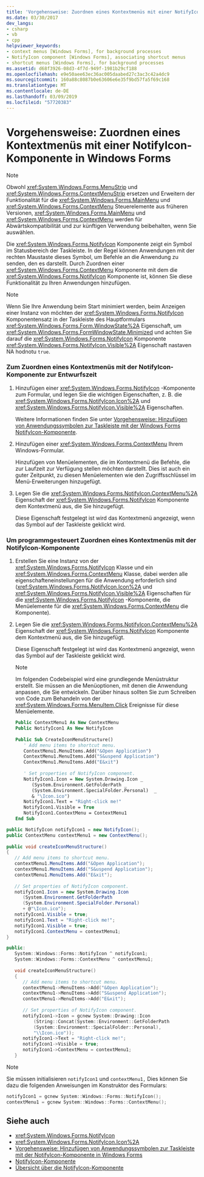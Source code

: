 ```yaml
---
title: 'Vorgehensweise: Zuordnen eines Kontextmenüs mit einer NotifyIcon-Komponente in Windows Forms'
ms.date: 03/30/2017
dev_langs:
- csharp
- vb
- cpp
helpviewer_keywords:
- context menus [Windows Forms], for background processes
- NotifyIcon component [Windows Forms], associating shortcut menus
- shortcut menus [Windows Forms], for background processes
ms.assetid: d68f3926-08d3-4f7d-949f-1981b29cf188
ms.openlocfilehash: e9e50aee63ec36ac005daabed27c3ac3c42a4dc9
ms.sourcegitcommit: 160a88c8087b0e63606e6e35f9bd57fa5f69c168
ms.translationtype: MT
ms.contentlocale: de-DE
ms.lasthandoff: 03/09/2019
ms.locfileid: "57720383"
---
```

# <a name="how-to-associate-a-shortcut-menu-with-a-windows-forms-notifyicon-component"></a>Vorgehensweise: Zuordnen eines Kontextmenüs mit einer NotifyIcon-Komponente in Windows Forms
> [!NOTE]
>  Obwohl <xref:System.Windows.Forms.MenuStrip> und <xref:System.Windows.Forms.ContextMenuStrip> ersetzen und Erweitern der Funktionalität für die <xref:System.Windows.Forms.MainMenu> und <xref:System.Windows.Forms.ContextMenu> Steuerelemente aus früheren Versionen, <xref:System.Windows.Forms.MainMenu> und <xref:System.Windows.Forms.ContextMenu> werden für Abwärtskompatibilität und zur künftigen Verwendung beibehalten, wenn Sie auswählen.  
  
 Die <xref:System.Windows.Forms.NotifyIcon> Komponente zeigt ein Symbol im Statusbereich der Taskleiste. In der Regel können Anwendungen mit der rechten Maustaste dieses Symbol, um Befehle an die Anwendung zu senden, den es darstellt. Durch Zuordnen einer <xref:System.Windows.Forms.ContextMenu> Komponente mit dem die <xref:System.Windows.Forms.NotifyIcon> Komponente ist, können Sie diese Funktionalität zu Ihren Anwendungen hinzufügen.  
  
> [!NOTE]
>  Wenn Sie Ihre Anwendung beim Start minimiert werden, beim Anzeigen einer Instanz von möchten der <xref:System.Windows.Forms.NotifyIcon> Komponentensatz in der Taskleiste des Hauptformulars <xref:System.Windows.Forms.Form.WindowState%2A> Eigenschaft, um <xref:System.Windows.Forms.FormWindowState.Minimized> und achten Sie darauf die <xref:System.Windows.Forms.NotifyIcon> Komponente <xref:System.Windows.Forms.NotifyIcon.Visible%2A> Eigenschaft nastaven NA hodnotu `true`.  
  
### <a name="to-associate-a-shortcut-menu-with-the-notifyicon-component-at-design-time"></a>Zum Zuordnen eines Kontextmenüs mit der NotifyIcon-Komponente zur Entwurfszeit  
  
1.  Hinzufügen einer <xref:System.Windows.Forms.NotifyIcon> -Komponente zum Formular, und legen Sie die wichtigen Eigenschaften, z. B. die <xref:System.Windows.Forms.NotifyIcon.Icon%2A> und <xref:System.Windows.Forms.NotifyIcon.Visible%2A> Eigenschaften.  
  
     Weitere Informationen finden Sie unter [Vorgehensweise: Hinzufügen von Anwendungssymbolen zur Taskleiste mit der Windows Forms NotifyIcon-Komponente](app-icons-to-the-taskbar-with-wf-notifyicon.md).  
  
2.  Hinzufügen einer <xref:System.Windows.Forms.ContextMenu> Ihrem Windows-Formular.  
  
     Hinzufügen von Menüelementen, die im Kontextmenü die Befehle, die zur Laufzeit zur Verfügung stellen möchten darstellt. Dies ist auch ein guter Zeitpunkt, zu diesen Menüelementen wie den Zugriffsschlüssel im Menü-Erweiterungen hinzugefügt.  
  
3.  Legen Sie die <xref:System.Windows.Forms.NotifyIcon.ContextMenu%2A> Eigenschaft der <xref:System.Windows.Forms.NotifyIcon> Komponente dem Kontextmenü aus, die Sie hinzugefügt.  
  
     Diese Eigenschaft festgelegt ist wird das Kontextmenü angezeigt, wenn das Symbol auf der Taskleiste geklickt wird.  
  
### <a name="to-associate-a-shortcut-menu-with-the-notifyicon-component-programmatically"></a>Um programmgesteuert Zuordnen eines Kontextmenüs mit der NotifyIcon-Komponente  
  
1.  Erstellen Sie eine Instanz von der <xref:System.Windows.Forms.NotifyIcon> Klasse und ein <xref:System.Windows.Forms.ContextMenu> Klasse, dabei werden alle eigenschafteneinstellungen für die Anwendung erforderlich sind (<xref:System.Windows.Forms.NotifyIcon.Icon%2A> und <xref:System.Windows.Forms.NotifyIcon.Visible%2A> Eigenschaften für die <xref:System.Windows.Forms.NotifyIcon> -Komponente, die Menüelemente für die <xref:System.Windows.Forms.ContextMenu> die Komponente).  
  
2.  Legen Sie die <xref:System.Windows.Forms.NotifyIcon.ContextMenu%2A> Eigenschaft der <xref:System.Windows.Forms.NotifyIcon> Komponente dem Kontextmenü aus, die Sie hinzugefügt.  
  
     Diese Eigenschaft festgelegt ist wird das Kontextmenü angezeigt, wenn das Symbol auf der Taskleiste geklickt wird.  
  
    > [!NOTE]
    >  Im folgenden Codebeispiel wird eine grundlegende Menüstruktur erstellt. Sie müssen an die Menüoptionen, mit denen die Anwendung anpassen, die Sie entwickeln. Darüber hinaus sollten Sie zum Schreiben von Code zum Behandeln von der <xref:System.Windows.Forms.MenuItem.Click> Ereignisse für diese Menüelemente.  
  
    ```vb  
    Public ContextMenu1 As New ContextMenu  
    Public NotifyIcon1 As New NotifyIcon  
  
    Public Sub CreateIconMenuStructure()  
       ' Add menu items to shortcut menu.  
       ContextMenu1.MenuItems.Add("&Open Application")  
       ContextMenu1.MenuItems.Add("S&uspend Application")  
       ContextMenu1.MenuItems.Add("E&xit")  
  
       ' Set properties of NotifyIcon component.  
       NotifyIcon1.Icon = New System.Drawing.Icon _   
          (System.Environment.GetFolderPath _   
          (System.Environment.SpecialFolder.Personal)  _   
          & "\Icon.ico")  
       NotifyIcon1.Text = "Right-click me!"  
       NotifyIcon1.Visible = True  
       NotifyIcon1.ContextMenu = ContextMenu1  
    End Sub  
    ```  
  
```csharp  
public NotifyIcon notifyIcon1 = new NotifyIcon();  
public ContextMenu contextMenu1 = new ContextMenu();  
  
public void createIconMenuStructure()  
{  
   // Add menu items to shortcut menu.  
   contextMenu1.MenuItems.Add("&Open Application");  
   contextMenu1.MenuItems.Add("S&uspend Application");  
   contextMenu1.MenuItems.Add("E&xit");  
  
   // Set properties of NotifyIcon component.  
   notifyIcon1.Icon = new System.Drawing.Icon  
      (System.Environment.GetFolderPath  
      (System.Environment.SpecialFolder.Personal)  
      + @"\Icon.ico");  
   notifyIcon1.Visible = true;  
   notifyIcon1.Text = "Right-click me!";  
   notifyIcon1.Visible = true;  
   notifyIcon1.ContextMenu = contextMenu1;  
}  
```  
  
```cpp  
public:  
   System::Windows::Forms::NotifyIcon ^ notifyIcon1;  
   System::Windows::Forms::ContextMenu ^ contextMenu1;  
  
   void createIconMenuStructure()  
   {  
      // Add menu items to shortcut menu.  
      contextMenu1->MenuItems->Add("&Open Application");  
      contextMenu1->MenuItems->Add("S&uspend Application");  
      contextMenu1->MenuItems->Add("E&xit");  
  
      // Set properties of NotifyIcon component.  
      notifyIcon1->Icon = gcnew System::Drawing::Icon  
          (String::Concat(System::Environment::GetFolderPath  
          (System::Environment::SpecialFolder::Personal),  
          "\\Icon.ico"));  
      notifyIcon1->Text = "Right-click me!";  
      notifyIcon1->Visible = true;  
      notifyIcon1->ContextMenu = contextMenu1;  
   }  
```  
  
> [!NOTE]
>  Sie müssen initialisieren `notifyIcon1` und `contextMenu1,` Dies können Sie dazu die folgenden Anweisungen im Konstruktor des Formulars:  
  
```cpp  
notifyIcon1 = gcnew System::Windows::Forms::NotifyIcon();  
contextMenu1 = gcnew System::Windows::Forms::ContextMenu();  
```  
  
## <a name="see-also"></a>Siehe auch
- <xref:System.Windows.Forms.NotifyIcon>
- <xref:System.Windows.Forms.NotifyIcon.Icon%2A>
- [Vorgehensweise: Hinzufügen von Anwendungssymbolen zur Taskleiste mit der NotifyIcon-Komponente in Windows Forms](app-icons-to-the-taskbar-with-wf-notifyicon.md)
- [NotifyIcon-Komponente](notifyicon-component-windows-forms.md)
- [Übersicht über die NotifyIcon-Komponente](notifyicon-component-overview-windows-forms.md)
